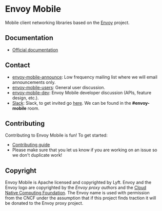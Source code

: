 # Envoy Mobile

Mobile client networking libraries based on the [Envoy](https://www.envoyproxy.io/) project.

## Documentation

- [Official documentation](https://envoy-mobile.github.io/docs/envoy-mobile/latest/index.html)

## Contact

* [envoy-mobile-announce](https://groups.google.com/forum/#!forum/envoy-mobile-announce): Low
  frequency mailing list where we will email announcements only.
* [envoy-mobile-users](https://groups.google.com/forum/#!forum/envoy-mobile-users): General user
  discussion.
* [envoy-mobile-dev](https://groups.google.com/forum/#!forum/envoy-mobile-dev): Envoy Mobile
  developer discussion (APIs, feature design, etc.).
* [Slack](https://envoyproxy.slack.com/): Slack, to get invited go
  [here](https://envoyslack.cncf.io). We can be found in the **#envoy-mobile** room.

## Contributing

Contributing to Envoy Mobile is fun! To get started:

* [Contributing guide](CONTRIBUTING.md)
* Please make sure that you let us know if you are working on an issue so we don't duplicate work!

## Copyright

Envoy Mobile is Apache licensed and copyrighted by Lyft. Envoy and the Envoy logo are
copyrighted by the *Envoy proxy authors* and the
[Cloud Native Computing Foundation](https://cncf.io). The Envoy name is used with permission from
the CNCF under the assumption that if this project finds traction it will be donated to the
Envoy proxy project.

